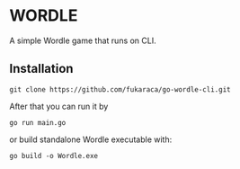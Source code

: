 # WORDLE

A simple Wordle game that runs on CLI. 

## Installation

```
git clone https://github.com/fukaraca/go-wordle-cli.git
```

After that you can run it by

`go run main.go`

or build standalone Wordle executable with:

`
go build -o Wordle.exe
`
